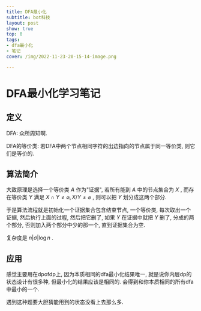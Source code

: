 ```yaml
---
title: DFA最小化
subtitle: bot科技
layout: post
show: true
top: 0
tags: 
- dfa最小化
- 笔记
cover: /img/2022-11-23-20-15-14-image.png

---
```


# DFA最小化学习笔记

## 定义

DFA: 众所周知啊.

DFA的等价类: 若DFA中两个节点相同字符的出边指向的节点属于同一等价类, 则它们是等价的.

## 算法简介

大致原理是选择一个等价类 $A$ 作为"证据", 若所有能到 $A$ 中的节点集合为 $X$ , 而存在等价类 $Y$ 满足 $X\cap Y\ne \varnothing, X/Y\ne \varnothing$ , 则可以把 $Y$ 划分成这两个部分.

于是算法流程就是初始化一个证据集合包含结束节点, 一个等价类, 每次取出一个证据, 然后执行上面的过程, 然后把它删了, 如果 $Y$ 在证据中就把 $Y$ 删了, 分成的两个部分, 否则加入两个部分中少的那一个, 直到证据集合为空.

复杂度是 $n\vert \sigma\vert \log n$ .

## 应用

感觉主要用在dpofdp上, 因为本质相同的dfa最小化结果唯一, 就是说你内层dp的状态设计有很多种, 但最小化的结果应该是相同的. 会得到和你本质相同的所有dfa中最小的一个.

遇到这种题要大胆猜能用到的状态没看上去那么多.